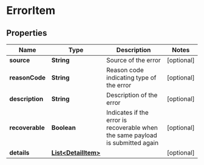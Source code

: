 

# ErrorItem

## Properties

Name | Type | Description | Notes
------------ | ------------- | ------------- | -------------
**source** | **String** | Source of the error |  [optional]
**reasonCode** | **String** | Reason code indicating type of the error |  [optional]
**description** | **String** | Description of the error |  [optional]
**recoverable** | **Boolean** | Indicates if the error is recoverable when the same payload is submitted again |  [optional]
**details** | [**List&lt;DetailItem&gt;**](DetailItem.md) |  |  [optional]




